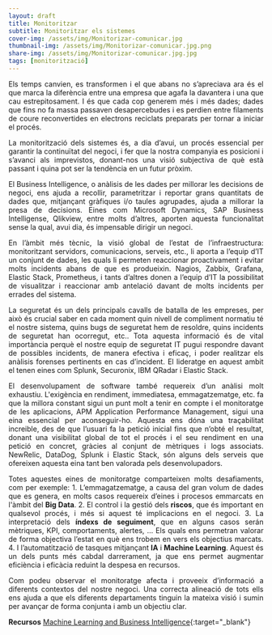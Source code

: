 ```yaml
---
layout: draft
title: Monitoritzar
subtitle: Monitoritzar els sistemes
cover-img: /assets/img/Monitorizar-comunicar.jpg
thumbnail-img: /assets/img/Monitorizar-comunicar.jpg.png
share-img: /assets/img/Monitorizar-comunicar.jpg.jpg
tags: [monitorització]
---
```


<p align="justify">Els temps canvien, es transformen i el que abans no s’apreciava ara és el que marca la diferència entre una empresa que agafa la davantera i una que cau estrepitosament. I és que cada cop generem més i més dades; dades que fins no fa massa passaven desapercebudes i es perdien entre filaments de coure reconvertides en electrons reciclats preparats per tornar a iniciar el procés.</p>

<p align="justify">La monitorització dels sistemes és, a dia d’avui, un procés essencial per garantir la continuïtat del negoci, i fer que la nostra companyia es posicioni i s’avanci als imprevistos, donant-nos una visió subjectiva de què està passant i quina pot ser la tendència en un futur pròxim.</p>

<p align="justify">El Business Intelligence, o anàlisis de les dades per millorar les decisions de negoci, ens ajuda a recollir, parametritzar i reportar grans quantitats de dades que, mitjançant gràfiques i/o taules agrupades, ajuda a millorar la presa de decisions. Eines com Microsoft Dynamics, SAP Business Intelligense, Qlikview, entre molts d’altres, aporten aquesta funcionalitat sense la qual, avui dia, és impensable dirigir un negoci.</p>

<p align="justify">En l’àmbit més tècnic, la visió global de l’estat de l’infraestructura: monitoritzant servidors, comunicacions, serveis, etc., li aporta a l’equip d’IT un conjunt de dades, les quals li permeten reaccionar proactivament i evitar molts incidents abans de que es produeixin. Nagios, Zabbix, Grafana, Elastic Stack, Prometheus, i tants d’altres donen a l’equip d’IT la possibilitat de visualitzar i reaccionar amb antelació davant de molts incidents per errades del sistema.</p>

<p align="justify">La seguretat és un dels principals cavalls de batalla de les empreses, per això és crucial saber en cada moment quin nivell de compliment normatiu té el nostre sistema, quins bugs de seguretat hem de resoldre, quins incidents de seguretat han ocorregut, etc.. Tota aquesta informació és de vital importància perquè el nostre equip de seguretat IT pugui respondre davant de possibles incidents, de manera efectiva i eficaç, i poder realitzar els anàlisis forenses pertinents en cas d’incident. El lideratge en aquest ambit el tenen eines com Splunk, Securonix, IBM QRadar i Elastic Stack.</p>

<p align="justify">El desenvolupament de software també requereix d’un anàlisi molt exhaustiu. L'exigència en rendiment, immediatesa, emmagatzematge, etc. fa que la millora constant sigui un punt molt a tenir en compte i el monitoratge de les aplicacions, APM Application Performance Management, sigui una eina essencial per aconseguir-ho. Aquesta ens dóna una traçabilitat increible, des de que l’usuari fa la petició inicial fins que n’obté el resultat, donant una visibilitat global de tot el procés i el seu rendiment en una petició en concret, gràcies al conjunt de mètriques i logs associats. NewRelic, DataDog, Splunk i Elastic Stack, són alguns dels serveis que ofereixen aquesta eina tant ben valorada pels desenvolupadors.</p>

<p align="justify">Totes aquestes eines de monitoratge comparteixen molts desafiaments, com per exemple:  
1. L’emmagatzematge, a causa del gran volum de dades que es genera, en molts casos requereix d’eines i procesos emmarcats en l'àmbit del <b>Big Data</b>.  
2. El control i la gestió dels <b>riscos</b>, que és important en qualsevol procés, i més si aquest té implicacions en el negoci.  
3. La interpretació dels <b>índexs de seguiment</b>, que en alguns casos serán mètriques, KPI, comportaments, alertes, … Els quals ens permetran valorar de forma objectiva l’estat en què ens trobem en vers els objectius marcats.  
4. I l’automatització de tasques mitjançant <b>IA</b> i <b>Machine Learning</b>. Aquest és un dels punts més cabdal darrerament, ja que ens permet augmentar eficiència i eficàcia reduint la despesa en recursos.</p>

<p align="justify">Com podeu observar el monitoratge afecta i proveeix d’informació a diferents contextos del nostre negoci. Una correcta alineació de tots ells ens ajuda a que els diferents departaments tinguin la mateixa visió i sumin per avançar de forma conjunta i amb un objectiu clar.</p>

**Recursos** 
[Machine Learning and Business Intelligence](https://www.forbes.com/sites/forbestechcouncil/2019/10/30/12-impactful-ways-to-incorporate-machine-learning-into-business-intelligence/?sh=6879551f6194){:target="_blank"}
